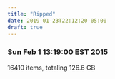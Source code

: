```yaml
---
title: "Ripped"
date: 2019-01-23T22:12:20-05:00
draft: true
---
```


### Sun Feb  1 13:19:00 EST 2015

16410 items, totaling 126.6 GB

